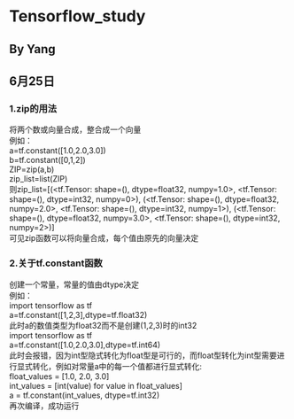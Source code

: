 # Tensorflow_study
## By Yang
## 6月25日
### 1.zip的用法  
将两个数或向量合成，整合成一个向量  
例如：  
a=tf.constant([1.0,2.0,3.0])  
b=tf.constant([0,1,2])  
ZIP=zip(a,b)  
zip_list=list(ZIP)  
则zip_list=[(<tf.Tensor: shape=(), dtype=float32, numpy=1.0>, <tf.Tensor: shape=(), dtype=int32, numpy=0>), (<tf.Tensor: shape=(), dtype=float32, numpy=2.0>, <tf.Tensor: shape=(), dtype=int32, numpy=1>), (<tf.Tensor: shape=(), dtype=float32, numpy=3.0>, <tf.Tensor: shape=(), dtype=int32, numpy=2>)]  
可见zip函数可以将向量合成，每个值由原先的向量决定  
### 2.关于tf.constant函数  
创建一个常量，常量的值由dtype决定  
例如：  
import tensorflow as tf  
a=tf.constant([1,2,3],dtype=tf.float32)  
此时a的数值类型为float32而不是创建(1,2,3)时的int32  
import tensorflow as tf  
a=tf.constant([1.0,2.0,3.0],dtype=tf.int64)  
此时会报错，因为int型隐式转化为float型是可行的，而float型转化为int型需要进行显式转化，例如对常量a中的每一个值都进行显式转化:  
float_values = [1.0, 2.0, 3.0]  
int_values = [int(value) for value in float_values]  
a = tf.constant(int_values, dtype=tf.int32)  
再次编译，成功运行  
